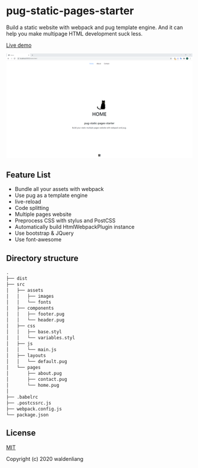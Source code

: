 # pug-static-pages-starter
Build a static website with webpack and pug template engine. And it can help you make multipage HTML development suck less.

[Live demo](http://ethereal-flight.surge.sh/home.html)

![snapshot](./home_snapshot.png)

## Feature List
- Bundle all your assets with webpack
- Use pug as a template engine
- live-reload
- Code splitting
- Multiple pages website
- Preprocess CSS with stylus and PostCSS
- Automatically build HtmlWebpackPlugin instance
- Use bootstrap & JQuery
- Use font-awesome

## Directory structure
```
.
├── dist
├── src
│   ├── assets
│   │   ├── images
│   │   └── fonts
│   ├── components
│   │   ├── footer.pug
│   │   └── header.pug
│   ├── css
│   │   ├── base.styl
│   │   └── variables.styl
│   ├── js
│   │   └── main.js
│   ├── layouts
│   │   └── default.pug
│   └── pages
│       ├── about.pug
│       ├── contact.pug
│       └── home.pug
│ 
├── .babelrc
├── .postcssrc.js
├── webpack.config.js
└── package.json
```

## License
[MIT](https://github.com/WaldenLiang/pug-static-pages-starter/blob/master/LICENSE)

Copyright (c) 2020 waldenliang

